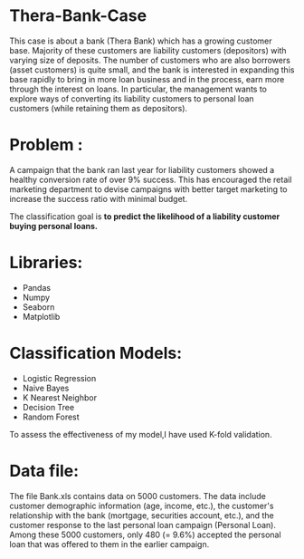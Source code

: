 # Thera-Bank-Case

This case is about a bank (Thera Bank) which has a growing customer base. Majority of these customers are liability customers (depositors) with varying size of deposits. 
The number of customers who are also borrowers (asset customers) is quite small, and the bank is interested in expanding this base rapidly to bring in more loan business and in the process, earn more through the interest on loans. In particular, the management wants to explore ways of converting its liability customers to personal loan customers (while retaining them as depositors). 

# Problem :
A campaign that the bank ran last year for liability customers showed a healthy conversion rate of over 9% success. This has encouraged the retail marketing department to devise campaigns with better target marketing to increase the success ratio with minimal budget.

The classification goal is **to predict the likelihood of a liability customer buying personal loans.**

# Libraries:
 * Pandas
 * Numpy 
 * Seaborn
 * Matplotlib
 
# Classification Models:
  * Logistic Regression
  * Naive Bayes
  * K Nearest Neighbor
  * Decision Tree
  * Random Forest

To assess the effectiveness of my model,I have used K-fold validation.

# Data file:
The file Bank.xls contains data on 5000 customers. The data include customer demographic information (age, income, etc.), the customer's relationship with the bank (mortgage, securities account, etc.), and the customer response to the last personal loan campaign (Personal Loan). Among these 5000 customers, only 480 (= 9.6%) accepted the personal loan that was offered to them in the earlier campaign.
